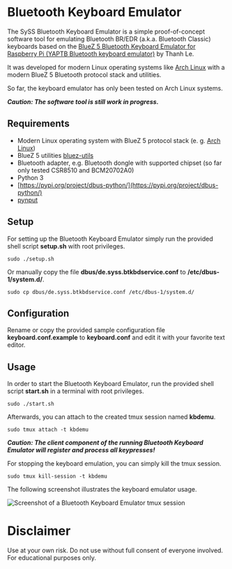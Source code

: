 # Bluetooth Keyboard Emulator

The SySS Bluetooth Keyboard Emulator is a simple proof-of-concept software
tool for emulating Bluetooth BR/EDR (a.k.a. Bluetooth Classic) keyboards based
on the [BlueZ 5 Bluetooth Keyboard Emulator for Raspberry Pi (YAPTB Bluetooth keyboard emulator)](https://github.com/0xmemphre/BL_keyboard_RPI)
by Thanh Le.

It was developed for modern Linux operating systems like [Arch Linux](https://www.archlinux.org/) with a
modern BlueZ 5 Bluetooth protocol stack and utilities.

So far, the keyboard emulator has only been tested on Arch Linux systems.

**_Caution: The software tool is still work in progress._**

## Requirements

- Modern Linux operating system with BlueZ 5 protocol stack (e. g. [Arch Linux](https://www.archlinux.org/))
- BlueZ 5 utilities [bluez-utils](https://www.archlinux.org/packages/extra/x86_64/bluez-utils/)
- Bluetooth adapter, e.g. Bluetooth dongle with supported chipset (so far only tested CSR8510 and BCM20702A0)
- Python 3
- [https://pypi.org/project/dbus-python/](https://pypi.org/project/dbus-python/)
- [pynput](https://pypi.org/project/pynput/)


## Setup

For setting up the Bluetooth Keyboard Emulator simply run the provided shell
script **setup.sh** with root privileges.

```
sudo ./setup.sh
```

Or manually copy the file **dbus/de.syss.btkbdservice.conf** to **/etc/dbus-1/system.d/**.

```
sudo cp dbus/de.syss.btkbdservice.conf /etc/dbus-1/system.d/
```

## Configuration

Rename or copy the provided sample configuration file **keyboard.conf.example**
to **keyboard.conf** and edit it with your favorite text editor.

## Usage

In order to start the Bluetooth Keyboard Emulator, run the provided shell script
**start.sh** in a terminal with root privileges.

```
sudo ./start.sh
```

Afterwards, you can attach to the created tmux session named **kbdemu**.

```
sudo tmux attach -t kbdemu
```

**_Caution: The client component of the running Bluetooth Keyboard Emulator will register and process all keypresses!_**

For stopping the keyboard emulation, you can simply kill the tmux session.

```
sudo tmux kill-session -t kbdemu
```

The following screenshot illustrates the keyboard emulator usage.

![Screenshot of a Bluetooth Keyboard Emulator tmux session](https://github.com/SySS-Research/bluetooth-keyboard-emulator/blob/master/images/bluetooth_keyboard_emulator.png)

# Disclaimer

Use at your own risk. Do not use without full consent of everyone involved. For educational purposes only.
